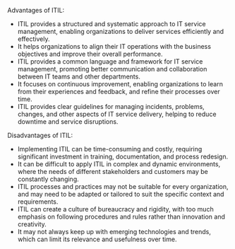 Advantages of ITIL:
- ITIL provides a structured and systematic approach to IT service management, enabling organizations to deliver services efficiently and effectively.
- It helps organizations to align their IT operations with the business objectives and improve their overall performance.
- ITIL provides a common language and framework for IT service management, promoting better communication and collaboration between IT teams and other departments.
- It focuses on continuous improvement, enabling organizations to learn from their experiences and feedback, and refine their processes over time.
- ITIL provides clear guidelines for managing incidents, problems, changes, and other aspects of IT service delivery, helping to reduce downtime and service disruptions.

Disadvantages of ITIL:
- Implementing ITIL can be time-consuming and costly, requiring significant investment in training, documentation, and process redesign.
- It can be difficult to apply ITIL in complex and dynamic environments, where the needs of different stakeholders and customers may be constantly changing.
- ITIL processes and practices may not be suitable for every organization, and may need to be adapted or tailored to suit the specific context and requirements.
- ITIL can create a culture of bureaucracy and rigidity, with too much emphasis on following procedures and rules rather than innovation and creativity.
- It may not always keep up with emerging technologies and trends, which can limit its relevance and usefulness over time.
